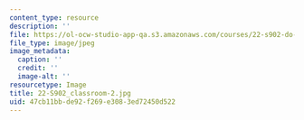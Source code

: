 ```yaml
---
content_type: resource
description: ''
file: https://ol-ocw-studio-app-qa.s3.amazonaws.com/courses/22-s902-do-it-yourself-diy-geiger-counters-january-iap-2015/47cb11bbde92f269e3083ed72450d522_22-S902_classroom-2.jpg
file_type: image/jpeg
image_metadata:
  caption: ''
  credit: ''
  image-alt: ''
resourcetype: Image
title: 22-S902_classroom-2.jpg
uid: 47cb11bb-de92-f269-e308-3ed72450d522
---
```


